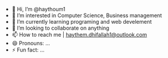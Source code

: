 - 👋 Hi, I’m @haythoum1
- 👀 I’m interested in Computer Science, Business management
- 🌱 I’m currently learning programing and web develement
- 💞️ I’m looking to collaborate on anything
- 📫 How to reach me |   haythem.dhifallah1@outlook.com
- 😄 Pronouns: ...
- ⚡ Fun fact: ...

<!---
haythoum1/haythoum1 is a ✨ special ✨ repository because its `README.md` (this file) appears on your GitHub profile.
You can click the Preview link to take a look at your changes.
--->
